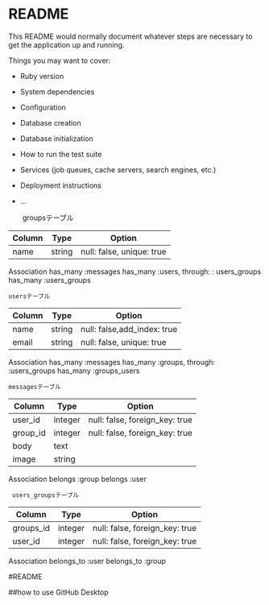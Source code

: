 # README

This README would normally document whatever steps are necessary to get the
application up and running.

Things you may want to cover:

* Ruby version

* System dependencies

* Configuration

* Database creation

* Database initialization

* How to run the test suite

* Services (job queues, cache servers, search engines, etc.)

* Deployment instructions

* ...

　　groupsテーブル

|Column|Type|Option|
|------|----|------|
|name|string|null: false, unique: true|

   Association
  has_many   :messages
  has_many   :users, through: : users_groups
  has_many   :users_groups
  

    usersテーブル
|Column|Type|Option|
|------|----|------|
|name|string|null: false,add_index: true|
|email|string|null: false, unique: true|

   Association
  has_many   :messages
  has_many   :groups, through: :users_groups
  has_many   :groups_users

    messagesテーブル
|Column|Type|Option|
|------|----|------|
|user_id|integer|null: false, foreign_key: true|
|group_id|integer|null: false, foreign_key: true|
|body|text|
|image|string|

   Association
  belongs :group
  belongs :user

     users_groupsテーブル
|Column|Type|Option|
|------|----|------|
|groups_id|integer|null: false, foreign_key: true|
|user_id|integer|null: false, foreign_key: true|
   Association
  belongs_to :user
  belongs_to :group

#README

##how to use GitHub Desktop
